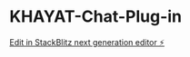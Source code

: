 # KHAYAT-Chat-Plug-in

[Edit in StackBlitz next generation editor ⚡️](https://github.com/FaisalAljabri/KHAYAT-Chat-Plug-in)
